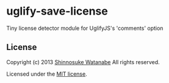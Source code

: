 # uglify-save-license

Tiny license detector module for UglifyJS's 'comments' option

## License

Copyright (c) 2013 [Shinnosuke Watanabe](https://github.com/shinnn) All rights reserved.

Licensed under the [MIT license](http://opensource.org/licenses/mit-license.php).